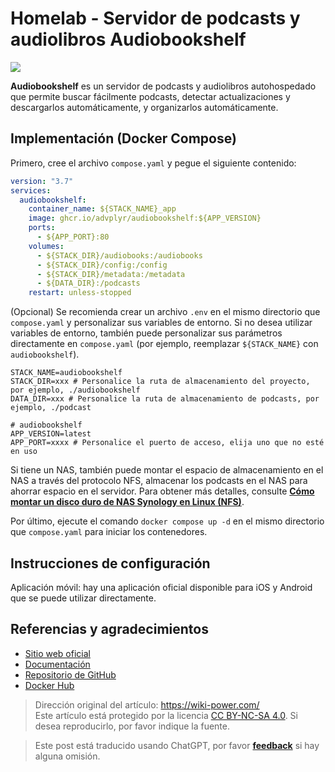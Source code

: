 # Homelab - Servidor de podcasts y audiolibros Audiobookshelf

![](https://wiki-media-1253965369.cos.ap-guangzhou.myqcloud.com/img/20230531204505.png)

**Audiobookshelf** es un servidor de podcasts y audiolibros autohospedado que permite buscar fácilmente podcasts, detectar actualizaciones y descargarlos automáticamente, y organizarlos automáticamente.

## Implementación (Docker Compose)

Primero, cree el archivo `compose.yaml` y pegue el siguiente contenido:

```yaml title="compose.yaml"
version: "3.7"
services:
  audiobookshelf:
    container_name: ${STACK_NAME}_app
    image: ghcr.io/advplyr/audiobookshelf:${APP_VERSION}
    ports:
      - ${APP_PORT}:80
    volumes:
      - ${STACK_DIR}/audiobooks:/audiobooks
      - ${STACK_DIR}/config:/config
      - ${STACK_DIR}/metadata:/metadata
      - ${DATA_DIR}:/podcasts
    restart: unless-stopped
```

(Opcional) Se recomienda crear un archivo `.env` en el mismo directorio que `compose.yaml` y personalizar sus variables de entorno. Si no desea utilizar variables de entorno, también puede personalizar sus parámetros directamente en `compose.yaml` (por ejemplo, reemplazar `${STACK_NAME}` con `audiobookshelf`).

```dotenv title=".env"
STACK_NAME=audiobookshelf
STACK_DIR=xxx # Personalice la ruta de almacenamiento del proyecto, por ejemplo, ./audiobookshelf
DATA_DIR=xxx # Personalice la ruta de almacenamiento de podcasts, por ejemplo, ./podcast

# audiobookshelf
APP_VERSION=latest
APP_PORT=xxxx # Personalice el puerto de acceso, elija uno que no esté en uso
```

Si tiene un NAS, también puede montar el espacio de almacenamiento en el NAS a través del protocolo NFS, almacenar los podcasts en el NAS para ahorrar espacio en el servidor. Para obtener más detalles, consulte [**Cómo montar un disco duro de NAS Synology en Linux (NFS)**](https://wiki-power.com/es/Linux%E4%B8%8B%E6%8C%82%E8%BD%BD%E7%BE%A4%E6%99%96NAS%E7%A1%AC%E7%9B%98%E6%8B%93%E5%B1%95%E7%A9%BA%E9%97%B4%EF%BC%88NFS%EF%BC%89/).

Por último, ejecute el comando `docker compose up -d` en el mismo directorio que `compose.yaml` para iniciar los contenedores.

## Instrucciones de configuración

Aplicación móvil: hay una aplicación oficial disponible para iOS y Android que se puede utilizar directamente.

## Referencias y agradecimientos

- [Sitio web oficial](https://www.audiobookshelf.org/)
- [Documentación](https://www.audiobookshelf.org/docs#docker-compose-install)
- [Repositorio de GitHub](https://github.com/advplyr/audiobookshelf)
- [Docker Hub](https://hub.docker.com/r/advplyr/audiobookshelf)

> Dirección original del artículo: <https://wiki-power.com/>  
> Este artículo está protegido por la licencia [CC BY-NC-SA 4.0](https://creativecommons.org/licenses/by/4.0/deed.zh). Si desea reproducirlo, por favor indique la fuente.

> Este post está traducido usando ChatGPT, por favor [**feedback**](https://github.com/linyuxuanlin/Wiki_MkDocs/issues/new) si hay alguna omisión.
